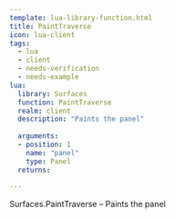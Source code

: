 ```yaml
---
template: lua-library-function.html
title: PaintTraverse
icon: lua-client
tags:
  - lua
  - client
  - needs-verification
  - needs-example
lua:
  library: Surfaces
  function: PaintTraverse
  realm: client
  description: "Paints the panel"
  
  arguments:
  - position: 1
    name: "panel"
    type: Panel
  returns:
    
---
```


<div class="lua__search__keywords">
Surfaces.PaintTraverse &#x2013; Paints the panel
</div>
